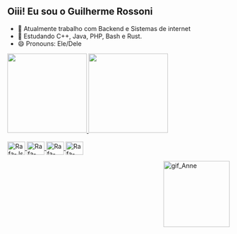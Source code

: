 ## Oiii! Eu sou o Guilherme Rossoni

- 🔭  Atualmente trabalho com Backend e Sistemas de internet
- 🌱  Estudando C++, Java, PHP, Bash e Rust.
- 😄  Pronouns: Ele/Dele

<div>
  <a href="https://github.com/GuiRossoni">
    <img height="180em" src="https://github-readme-stats.vercel.app/api?username=GuiRossoni&show_icons=true&theme=dracula&include_all_comits=true&count_private=true"/>
    <img height="180em" src="https://github-readme-stats.vercel.app/api/top-langs/?username=GuiRossoni&layout=compact&langs_cout=16&theme=dracula"/>
</div>

<div style="display: inline_block"><br>
  <img align="center" alt="Rafa-Js" height="30" width="40" src="https://raw.githubusercontent.com/jmnote/z-icons/master/svg/java.svg">
  <img align="center" alt="Rafa-C++" height="30" width="40" src="https://raw.githubusercontent.com/jmnote/z-icons/master/svg/cpp.svg">
  <img align="center" alt="Rafa-React" height="30" width="40" src="https://raw.githubusercontent.com/jmnote/z-icons/master/svg/bash.svg">
  <img align="center" alt="Rafa-HTML" height="30" width="40" src="https://raw.githubusercontent.com/jmnote/z-icons/master/svg/php.svg">
  
  <a href="https://picasion.com/"><img src="https://i.picasion.com/pic92/0ec36e457d416af3620724c13c547a49.gif" width="150" height="150" border="0" align="right" alt="gif_Anne" /></a><br/>
</div>

###

